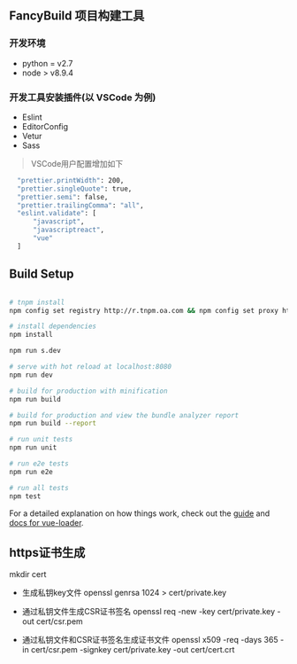 ## FancyBuild 项目构建工具

### 开发环境

* python  = v2.7
* node    > v8.9.4

### 开发工具安装插件(以 VSCode 为例)

- Eslint
- EditorConfig
- Vetur
- Sass

> VSCode用户配置增加如下
``` bash
  "prettier.printWidth": 200,
  "prettier.singleQuote": true,
  "prettier.semi": false,
  "prettier.trailingComma": "all",
  "eslint.validate": [
      "javascript",
      "javascriptreact",
      "vue"
  ]
```

## Build Setup

``` bash

# tnpm install
npm config set registry http://r.tnpm.oa.com && npm config set proxy http://r.tnpm.oa.com:80

# install dependencies
npm install

npm run s.dev

# serve with hot reload at localhost:8080
npm run dev

# build for production with minification
npm run build

# build for production and view the bundle analyzer report
npm run build --report

# run unit tests
npm run unit

# run e2e tests
npm run e2e

# run all tests
npm test
```

For a detailed explanation on how things work, check out the [guide](http://vuejs-templates.github.io/webpack/) and [docs for vue-loader](http://vuejs.github.io/vue-loader).


## https证书生成

  mkdir cert

  * 生成私钥key文件
    openssl genrsa 1024 > cert/private.key

  * 通过私钥文件生成CSR证书签名
    openssl req -new -key cert/private.key -out cert/csr.pem

  * 通过私钥文件和CSR证书签名生成证书文件
    openssl x509 -req -days 365 -in cert/csr.pem -signkey cert/private.key -out cert/cert.crt

